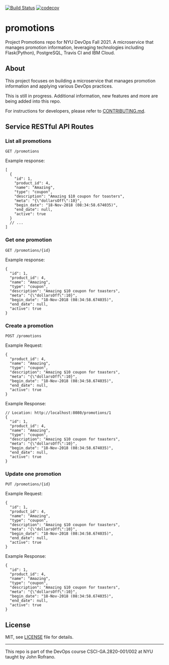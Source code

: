 [![Build Status](https://app.travis-ci.com/PromoSquad/promotions.svg?branch=main)](https://app.travis-ci.com/PromoSquad/promotions)
[![codecov](https://codecov.io/gh/PromoSquad/promotions/branch/main/graph/badge.svg?token=C8GU9IMZBE)](https://codecov.io/gh/PromoSquad/promotions)

# promotions

Project Promotions repo for NYU DevOps Fall 2021. A microservice that manages promotion information, leveraging technologies including Flask(Python), PostgreSQL, Travis CI and IBM Cloud.

## About

This project focuses on building a microservice that manages promotion information and applying various DevOps practices.

This is still in progress. Additional information, new features and more are being added into this repo.

For instructions for developers, please refer to [CONTRIBUTING.md](./CONTRIBUTING.md).

## Service RESTful API Routes

### List all promotions

`GET /promotions`

Example response:

```jsonc
[
  {
    "id": 1,
    "product_id": 4,
    "name": "Amazing",
    "type": "coupon",
    "description": "Amazing $10 coupon for toasters",
    "meta": "{\"dollarsOff\":10}",
    "begin_date": "18-Nov-2018 (08:34:58.674035)",
    "end_date": null,
    "active": true
  }
  // ...
]
```

### Get one promotion

`GET /promotions/{id}`

Example response:

```jsonc
{
  "id": 1,
  "product_id": 4,
  "name": "Amazing",
  "type": "coupon",
  "description": "Amazing $10 coupon for toasters",
  "meta": "{\"dollarsOff\":10}",
  "begin_date": "18-Nov-2018 (08:34:58.674035)",
  "end_date": null,
  "active": true
}
```

### Create a promotion

`POST /promotions`

Example Request:

```jsonc
{
  "product_id": 4,
  "name": "Amazing",
  "type": "coupon",
  "description": "Amazing $10 coupon for toasters",
  "meta": "{\"dollarsOff\":10}",
  "begin_date": "18-Nov-2018 (08:34:58.674035)",
  "end_date": null,
  "active": true
}
```

Example Response:

```jsonc
// Location: http://localhost:8080/promotions/1
{
  "id": 1,
  "product_id": 4,
  "name": "Amazing",
  "type": "coupon",
  "description": "Amazing $10 coupon for toasters",
  "meta": "{\"dollarsOff\":10}",
  "begin_date": "18-Nov-2018 (08:34:58.674035)",
  "end_date": null,
  "active": true
}
```

### Update one promotion

`PUT /promotions/{id}`

Example Request:

```jsonc
{
  "id": 1,
  "product_id": 4,
  "name": "Amazing",
  "type": "coupon",
  "description": "Amazing $10 coupon for toasters",
  "meta": "{\"dollarsOff\":10}",
  "begin_date": "18-Nov-2018 (08:34:58.674035)",
  "end_date": null,
  "active": true
}
```

Example Response:

```jsonc
{
  "id": 1,
  "product_id": 4,
  "name": "Amazing",
  "type": "coupon",
  "description": "Amazing $10 coupon for toasters",
  "meta": "{\"dollarsOff\":10}",
  "begin_date": "18-Nov-2018 (08:34:58.674035)",
  "end_date": null,
  "active": true
}
```

## License

MIT, see [LICENSE](./LICENSE) file for details.

---

This repo is part of the DevOps course CSCI-GA.2820-001/002 at NYU taught by John Rofrano.
